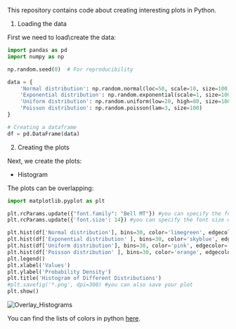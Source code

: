 This repository contains code about creating interesting plots in Python.

1. Loading the data

First we need to load\create the data:

```python 
import pandas as pd
import numpy as np

np.random.seed(0)  # For reproducibility

data = {
    'Normal distribution': np.random.normal(loc=50, scale=10, size=100), 
    'Exponential distribution': np.random.exponential(scale=1, size=100),     
    'Uniform distribution': np.random.uniform(low=20, high=80, size=100), 
    'Poisson distribution': np.random.poisson(lam=3, size=100)            
}

# Creating a dataframe
df = pd.DataFrame(data)
```

2. Creating the plots

Next, we create the plots:

* Histogram

The plots can be overlapping:

```python
import matplotlib.pyplot as plt

plt.rcParams.update({"font.family": "Bell MT"}) #you can specify the font of the texts on the plots
plt.rcParams.update({'font.size': 14}) #you can specify the font size of the texts on the plots, Python will use this font all over the code, unless said otherwise.

plt.hist(df['Normal distribution'], bins=30, color='limegreen', edgecolor='black', density=True, label='Normal Distribution', alpha=0.7) #alpha is the transparency
plt.hist(df['Exponential distribution' ], bins=30, color='skyblue', edgecolor='black', density=True, label='Exponential Distribution', alpha=0.6)
plt.hist(df['Uniform distribution'], bins=30, color='pink', edgecolor='black', density=True, label='Uniform Distribution', alpha=0.5)
plt.hist(df['Poisson distribution' ], bins=30, color='orange', edgecolor='black', density=True, label='Poisson Distribution', alpha=0.6)
plt.legend()
plt.xlabel('Values')
plt.ylabel('Probability Density')
plt.title('Histogram of Different Distributions')
#plt.savefig('*.png', dpi=300) #you can also save your plot
plt.show()
```

‎![Overlay_Histograms]( https://github.com/sadaf-mahmoudi96/Create-‎Plots/blob/main/Histograms/Overlay_Histograms.png "logo")‎‎

You can find the lists of colors in python [here](https://matplotlib.org/stable/gallery/color/named_colors.html).




